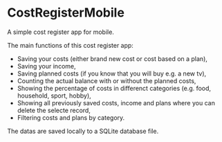 # CostRegisterMobile
A simple cost register app for mobile.

The main functions of this cost register app:
- Saving your costs (either brand new cost or cost based on a plan),
- Saving your income,
- Saving planned costs (if you know that you will buy e.g. a new tv),
- Counting the actual balance with or without the planned costs,
- Showing the percentage of costs in differenct categories (e.g. food, household, sport, hobby),
- Showing all previously saved costs, income and plans where you can delete the selecte record,
- Filtering costs and plans by category.

The datas are saved locally to a SQLite database file.
